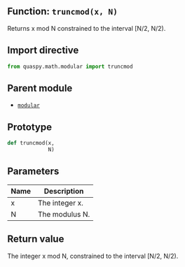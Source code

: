 ## Function: <code>truncmod(x, N)</code>
Returns x mod N constrained to the interval [N/2, N/2).

## Import directive
```python
from quaspy.math.modular import truncmod
```

## Parent module
- [<code>modular</code>](README.md)

## Prototype
```python
def truncmod(x,
             N)
```

## Parameters
| <b>Name</b> | <b>Description</b> |
| ----------- | ------------------ |
| x | The integer x. |
| N | The modulus N. |

## Return value
The integer x mod N, constrained to the interval [N/2, N/2).

